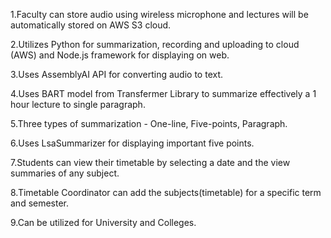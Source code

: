 1.Faculty can store audio using wireless microphone and lectures will be automatically stored on AWS S3 cloud.

2.Utilizes Python for summarization, recording and uploading to cloud (AWS) and Node.js framework for displaying on web.

3.Uses AssemblyAI API for converting audio to text.

4.Uses BART model from Transfermer Library to summarize effectively a 1 hour lecture to single paragraph.

5.Three types of summarization - One-line, Five-points, Paragraph.

6.Uses LsaSummarizer for displaying important five points.

7.Students can view their timetable by selecting a date and the view summaries of any subject.

8.Timetable Coordinator can add the subjects(timetable) for a specific term and semester.

9.Can be utilized for University and Colleges. 
